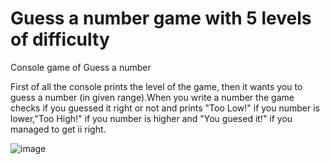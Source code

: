 # Guess a number game with 5 levels of difficulty
 Console game of Guess a number
 
 First of all the console prints the level of the game, then it wants you to guess a number (in given range).When you write a number the game checks if you guessed it right or not and prints "Too Low!" if you number is lower,"Too High!" if you number is higher and "You guesed it!" if you managed to get ii right.
 
![image](https://user-images.githubusercontent.com/129774811/231133118-5285770d-eb31-48f4-bc16-e1c8ca1d9387.png)

